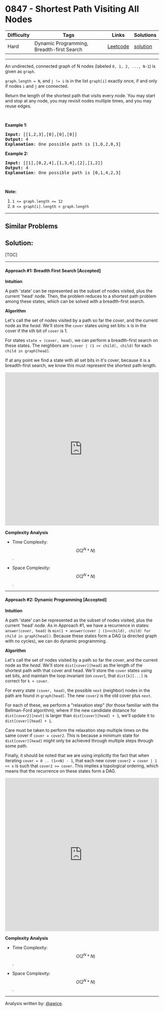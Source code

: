 # 0847 - Shortest Path Visiting All Nodes

Difficulty  | Tags | Links | Solutions
----------- | ---- | ----- | -----
Hard | Dynamic Programming, Breadth-first Search | [Leetcode](https://leetcode.com/problems/shortest-path-visiting-all-nodes) | [solution](https://leetcode.com/problems/shortest-path-visiting-all-nodes/solution/)


-----------

<p>An undirected, connected graph of N nodes (labeled&nbsp;<code>0, 1, 2, ..., N-1</code>) is given as <code>graph</code>.</p>

<p><code>graph.length = N</code>, and <code>j != i</code>&nbsp;is in the list&nbsp;<code>graph[i]</code>&nbsp;exactly once, if and only if nodes <code>i</code> and <code>j</code> are connected.</p>

<p>Return the length of the shortest path that visits every node. You may start and stop at any node, you may revisit nodes multiple times, and you may reuse edges.</p>

<p>&nbsp;</p>

<ol>
</ol>

<p><strong>Example 1:</strong></p>

<pre>
<strong>Input: </strong>[[1,2,3],[0],[0],[0]]
<strong>Output: </strong>4
<strong>Explanation</strong>: One possible path is [1,0,2,0,3]</pre>

<p><strong>Example 2:</strong></p>

<pre>
<strong>Input: </strong>[[1],[0,2,4],[1,3,4],[2],[1,2]]
<strong>Output: </strong>4
<strong>Explanation</strong>: One possible path is [0,1,4,2,3]
</pre>

<p>&nbsp;</p>

<p><strong>Note:</strong></p>

<ol>
	<li><code>1 &lt;= graph.length &lt;= 12</code></li>
	<li><code>0 &lt;= graph[i].length &lt;&nbsp;graph.length</code></li>
</ol>


-----------


## Similar Problems




## Solution:

[TOC]

---
#### Approach #1: Breadth First Search [Accepted]

**Intuition**

A path 'state' can be represented as the subset of nodes visited, plus the current 'head' node.  Then, the problem reduces to a shortest path problem among these states, which can be solved with a breadth-first search.

**Algorithm**

Let's call the set of nodes visited by a path so far the *cover*, and the current node as the *head*.  We'll store the `cover` states using set bits: `k` is in the cover if the `k`th bit of `cover` is 1.

For states `state = (cover, head)`, we can perform a breadth-first search on these states.  The neighbors are `(cover | (1 << child), child)` for each `child in graph[head]`.

If at any point we find a state with all set bits in it's cover, because it is a breadth-first search, we know this must represent the shortest path length.

<iframe src="https://leetcode.com/playground/RSKL3uRn/shared" frameBorder="0" width="100%" height="500" name="RSKL3uRn"></iframe>

**Complexity Analysis**

* Time Complexity:  $$O(2^N * N)$$.

* Space Complexity:  $$O(2^N * N)$$.

---
#### Approach #2: Dynamic Programming [Accepted]

**Intuition**

A path 'state' can be represented as the subset of nodes visited, plus the current 'head' node.  As in Approach #1, we have a recurrence in states: `answer(cover, head)` is `min(1 + answer(cover | (1<<child), child) for child in graph[head])`.  Because these states form a DAG (a directed graph with no cycles), we can do dynamic programming.

**Algorithm**

Let's call the set of nodes visited by a path so far the *cover*, and the current node as the *head*.  We'll store `dist[cover][head]` as the length of the shortest path with that cover and head.  We'll store the `cover` states using set bits, and maintain the loop invariant (on `cover`), that `dist[k][...]` is correct for `k < cover`.

For every state `(cover, head)`, the possible `next` (neighbor) nodes in the path are found in `graph[head]`.  The new `cover2` is the old cover plus `next`.

For each of these, we perform a "relaxation step" (for those familiar with the Bellman-Ford algorithm), where if the new candidate distance for `dist[cover2][next]` is larger than `dist[cover][head] + 1`, we'll update it to `dist[cover][head] + 1`.

Care must be taken to perform the relaxation step multiple times on the same cover if `cover = cover2`.  This is because a minimum state for `dist[cover][head]` might only be achieved through multiple steps through some path.

Finally, it should be noted that we are using implicitly the fact that when iterating `cover = 0 .. (1<<N) - 1`, that each new cover `cover2 = cover | 1 << x` is such that `cover2 >= cover`.  This implies a topological ordering, which means that the recurrence on these states form a DAG.

<iframe src="https://leetcode.com/playground/f8jJAcDL/shared" frameBorder="0" width="100%" height="500" name="f8jJAcDL"></iframe>

**Complexity Analysis**

* Time Complexity:  $$O(2^N * N)$$.

* Space Complexity:  $$O(2^N * N)$$.

---

Analysis written by: [@awice](https://leetcode.com/awice).
